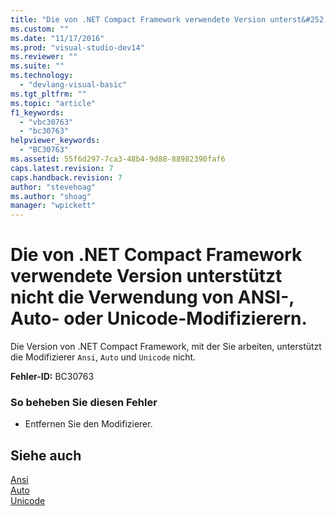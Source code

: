 ```yaml
---
title: "Die von .NET Compact Framework verwendete Version unterst&#252;tzt nicht die Verwendung von ANSI-, Auto- oder Unicode-Modifizierern. | Microsoft Docs"
ms.custom: ""
ms.date: "11/17/2016"
ms.prod: "visual-studio-dev14"
ms.reviewer: ""
ms.suite: ""
ms.technology: 
  - "devlang-visual-basic"
ms.tgt_pltfrm: ""
ms.topic: "article"
f1_keywords: 
  - "vbc30763"
  - "bc30763"
helpviewer_keywords: 
  - "BC30763"
ms.assetid: 55f6d297-7ca3-48b4-9d88-88982390faf6
caps.latest.revision: 7
caps.handback.revision: 7
author: "stevehoag"
ms.author: "shoag"
manager: "wpickett"
---
```

# Die von .NET Compact Framework verwendete Version unterst&#252;tzt nicht die Verwendung von ANSI-, Auto- oder Unicode-Modifizierern.
Die Version von .NET Compact Framework, mit der Sie arbeiten, unterstützt die Modifizierer `Ansi`, `Auto` und `Unicode` nicht.  
  
 **Fehler\-ID:** BC30763  
  
### So beheben Sie diesen Fehler  
  
-   Entfernen Sie den Modifizierer.  
  
## Siehe auch  
 [Ansi](../../visual-basic/language-reference/modifiers/ansi.md)   
 [Auto](../../visual-basic/language-reference/modifiers/auto.md)   
 [Unicode](../../visual-basic/language-reference/modifiers/unicode.md)